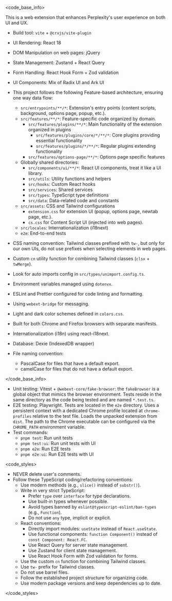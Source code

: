 <code_base_info>

This is a web extension that enhances Perplexity's user experience on both UI and UX.

- Build tool: `vite` + `@crxjs/vite-plugin`
- UI Rendering: React 18
- DOM Manipulation on web pages: jQuery
- State Management: Zustand + React Query
- Form Handling: React Hook Form + Zod validation
- UI Components: Mix of Radix UI and Ark UI
- This project follows the following Feature-based architecture, ensuring one way data flow:

  - `src/entrypoints/**/*`: Extension's entry points (content scripts, background, options page, popup, etc.).
  - `src/features/**/*`: Feature-specific code organized by domain.
    - `src/features/plugins/**/*`: Main functionality of the extension organized in plugins
      - `src/features/plugins/core/*/**/*`: Core plugins providing essential functionality
      - `src/features/plugins/*/**/*`: Regular plugins extending functionality
    - `src/features/options-page/**/*`: Options page specific features
  - Globally shared directories:
    - `src/components/ui/**/*`: React UI components, treat it like a UI library.
    - `src/utils`: Utility functions and helpers
    - `src/hooks`: Custom React hooks
    - `src/services`: Shared services
    - `src/types`: TypeScript type definitions
    - `src/data`: Data-related code and constants
  - `src/assets`: CSS and Tailwind configurations
    - `extension.css` for extension UI (popup, options page, newtab page, etc.).
    - `cs.css` for Content Script UI (injected into web pages).
  - `src/locales`: Internationalization (i18next)
  - `e2e`: End-to-end tests

- CSS naming convention: Tailwind classes prefixed with `tw-`, but only for our own UIs, do not use prefixes when selecting elements in web pages.
- Custom `cn` utility function for combining Tailwind classes (`clsx` + `twMerge`).
- Look for auto imports config in `src/types/unimport.config.ts`.
- Environment variables managed using `dotenvx`.
- ESLint and Prettier configured for code linting and formatting.
- Using `webext-bridge` for messaging.
- Light and dark color schemes defined in `colors.css`.
- Built for both Chrome and Firefox browsers with separate manifests.
- Internationalization (i18n) using react-i18next.
- Database: Dexie (IndexedDB wrapper)
- File naming convention:
  - PascalCase for files that have a default export.
  - camelCase for files that do not have a default export.

</code_base_info>

<testing>

- Unit testing: Vitest + `@webext-core/fake-browser`: the `fakeBrowser` is a global object that mimics the browser environment. Tests reside in the same directory as the code being tested and are named `*.test.ts`.
- E2E testing: Playwright. Tests are located in the `e2e` directory. Uses a persistent context with a dedicated Chrome profile located at `chrome-profiles` relative to the test file. Loads the unpacked extension from `dist`. The path to the Chrome executable can be configured via the `CHROME_PATH` environment variable.
- Test commands:
  - `pnpm test`: Run unit tests
  - `pnpm test:ui`: Run unit tests with UI
  - `pnpm e2e`: Run E2E tests
  - `pnpm e2e:ui`: Run E2E tests with UI

</testing>

<code_styles>

- NEVER delete user's comments.
- Follow these TypeScript coding/refactoring conventions:
  - Use modern methods (e.g., `slice()` instead of `substr()`).
  - Write in very strict TypeScript:
    - Prefer `type` over `interface` for type declarations.
    - Use built-in types whenever possible.
    - Avoid types banned by `eslint@typescript-eslint/ban-types` (e.g., `Function`).
    - Do not use `any` type, implicit or explicit.
  - React conventions:
    - Directly import modules: `useState` instead of `React.useState`.
    - Use functional components: `function Component()` instead of `const Component: React.FC`.
    - Use React Query for server state management.
    - Use Zustand for client state management.
    - Use React Hook Form with Zod validation for forms.
  - Use the custom `cn` function for combining Tailwind classes.
  - Use `tw-` prefix for Tailwind classes.
  - Do not use barrel files.
  - Follow the established project structure for organizing code.
  - Use modern package versions and keep dependencies up to date.

</code_styles>
